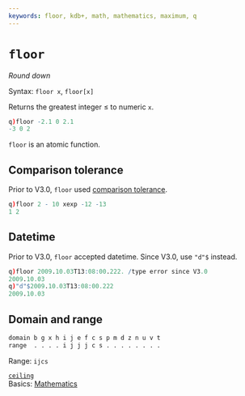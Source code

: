 ```yaml
---
keywords: floor, kdb+, math, mathematics, maximum, q
---
```


# `floor`

_Round down_


Syntax: `floor x`, `floor[x]` 

Returns the greatest integer ≤ to numeric `x`. 
```q
q)floor -2.1 0 2.1
-3 0 2
```

`floor` is an atomic function.


## Comparison tolerance

Prior to V3.0, `floor` used [comparison tolerance](../basics/precision.md#comparison-tolerance).

```q
q)floor 2 - 10 xexp -12 -13
1 2
```


## Datetime

Prior to V3.0, `floor` accepted datetime. Since V3.0, use `"d"$` instead.

```q
q)floor 2009.10.03T13:08:00.222. /type error since V3.0
2009.10.03
q)"d"$2009.10.03T13:08:00.222
2009.10.03
```


## Domain and range

```txt
domain b g x h i j e f c s p m d z n u v t
range  . . . . i j j j c s . . . . . . . .
```

Range: `ijcs`



<i class="far fa-hand-point-right"></i> 
[`ceiling`](ceiling.md)  
Basics: [Mathematics](../basics/math.md)